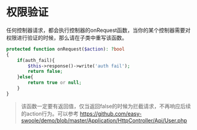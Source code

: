 # 权限验证
任何控制器请求，都会执行控制器的onRequest函数，当你的某个控制器需要对权限进行验证的时候，那么请在子类中重写该函数。
```Php
protected function onRequest($action): ?bool
{
    if(auth_fail){
        $this->response()->write('auth fail');
        return false;
    }else{
        return true or null;
    }
}
```
> 该函数一定要有返回值，仅当返回false的时候为拦截请求，不再响应后续的action行为。可以参考
https://github.com/easy-swoole/demo/blob/master/Application/HttpController/Api/User.php
